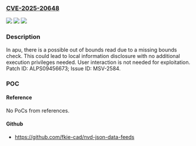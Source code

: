 ### [CVE-2025-20648](https://cve.mitre.org/cgi-bin/cvename.cgi?name=CVE-2025-20648)
![](https://img.shields.io/static/v1?label=Product&message=MT2718%2C%20MT6879%2C%20MT6989%2C%20MT8196%2C%20MT8370%2C%20MT8390%2C%20MT8395%2C%20MT8673%2C%20MT8678&color=blue)
![](https://img.shields.io/static/v1?label=Version&message=%3D%20Android%2013.0%2C%2014.0%2C%2015.0%20&color=brighgreen)
![](https://img.shields.io/static/v1?label=Vulnerability&message=CWE-125%20Out-of-bounds%20Read&color=brighgreen)

### Description

In apu, there is a possible out of bounds read due to a missing bounds check. This could lead to local information disclosure with no additional execution privileges needed. User interaction is not needed for exploitation. Patch ID: ALPS09456673; Issue ID: MSV-2584.

### POC

#### Reference
No PoCs from references.

#### Github
- https://github.com/fkie-cad/nvd-json-data-feeds

